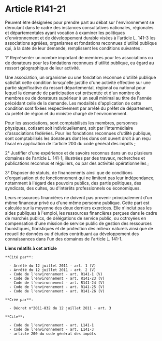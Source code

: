 # Article R141-21

Peuvent être désignées pour prendre part au débat sur l'environnement se déroulant dans le cadre des instances consultatives
nationales, régionales et départementales ayant vocation à examiner les politiques d'environnement et de développement
durable visées à l'article L. 141-3 les associations agréées, organismes et fondations reconnues d'utilité publique qui, à la
date de leur demande, remplissent les conditions suivantes :

1° Représenter un nombre important de membres pour les associations ou de donateurs pour les fondations reconnues d'utilité
publique, eu égard au ressort géographique de leur activité.

Une association, un organisme ou une fondation reconnue d'utilité publique satisfait cette condition lorsqu'elle justifie
d'une activité effective sur une partie significative du ressort départemental, régional ou national pour lequel la demande
de participation est présentée et d'un nombre de membres ou de donateurs supérieur à un seuil minimal au titre de l'année
précédant celle de la demande. Les modalités d'application de cette condition sont fixées respectivement par arrêté du préfet
de département, du préfet de région et du ministre chargé de l'environnement.

Pour les associations, sont comptabilisés les membres, personnes physiques, cotisant soit individuellement, soit par
l'intermédiaire d'associations fédérées. Pour les fondations reconnues d'utilité publique, sont comptabilisés les donateurs
dont les dons ont ouvert droit à un reçu fiscal en application de l'article 200 du code général des impôts ;

2° Justifier d'une expérience et de savoirs reconnus dans un ou plusieurs domaines de l'article L. 141-1, illustrées par des
travaux, recherches et publications reconnus et réguliers, ou par des activités opérationnelles ;

3° Disposer de statuts, de financements ainsi que de conditions d'organisation et de fonctionnement qui ne limitent pas leur
indépendance, notamment à l'égard des pouvoirs publics, des partis politiques, des syndicats, des cultes, ou d'intérêts
professionnels ou économiques.

Leurs ressources financières ne doivent pas provenir principalement d'un même financeur privé ou d'une même personne
publique. Cette part est calculée sur la moyenne des deux derniers exercices. Elle n'inclut pas les aides publiques à
l'emploi, les ressources financières perçues dans le cadre de marchés publics, de délégations de service public, ou octroyées
en compensation d'une mission de service public de gestion des ressources faunistiques, floristiques et de protection des
milieux naturels ainsi que de recueil de données ou d'études contribuant au développement des connaissances dans l'un des
domaines de l'article L. 141-1.

**Liens relatifs à cet article**

	**Cité par**:

	  - Arrêté du 12 juillet 2011 - art. 1 (V)
	  - Arrêté du 12 juillet 2011 - art. 2 (V)
	  - Code de l'environnement - art. R141-1 (V)
	  - Code de l'environnement - art. R141-23 (V)
	  - Code de l'environnement - art. R141-24 (V)
	  - Code de l'environnement - art. R141-25 (V)
	  - Code de l'environnement - art. R141-26 (V)

	**Créé par**:

	  - Décret n°2011-832 du 12 juillet 2011 - art. 3

	**Cite**:

	  - Code de l'environnement - art. L141-1
	  - Code de l'environnement - art. L141-3
	  - article 200 du code général des impôts
